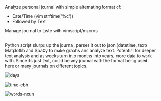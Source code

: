 Analyze personal journal with simple alternating format of: <br>
<ul>
<li>Date/Time (vim strftime('%c'))</li> 
<li>Followed by Text<br></li>
</ul>
Manage journal to taste with vimscript/macros<br><br>

Python script slurps up the journal, parses it out to json {datetime, text}  Matplotlib and SpaCy to make graphs and analyze text. Potential for deeper text analysis and as weeks turn into months into years, more data to work with. Since its just text, could be any journal with the format 
being used here or many journals on different topics.

![days](https://github.com/briggsreschke/vim-journal/assets/16325768/d069cb8e-e8e6-4cdb-9c2e-57bae14aef39)

![time-ebh](https://github.com/briggsreschke/vim-journal/assets/16325768/4c908734-d8af-448e-8f8f-d91a3a113691)

![words-noun](https://github.com/briggsreschke/vim-journal/assets/16325768/cb9d76e8-ff8e-4a26-8526-df181d4c3cd7)





